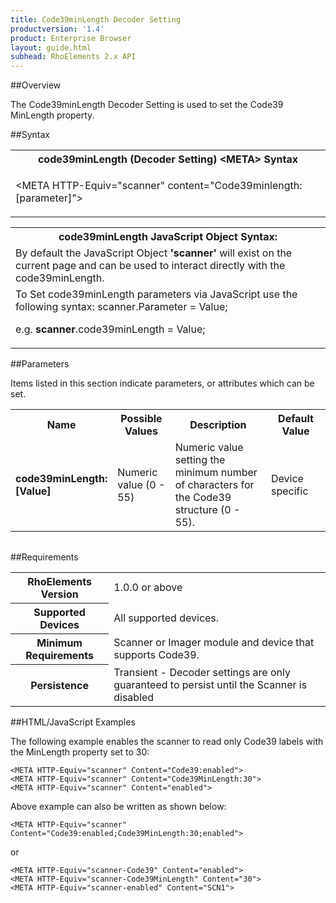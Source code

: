 ```yaml
---
title: Code39minLength Decoder Setting
productversion: '1.4'
product: Enterprise Browser
layout: guide.html
subhead: RhoElements 2.x API
---
```


##Overview

The Code39minLength Decoder Setting is used to set the Code39 MinLength property.

##Syntax

<table class="re-table"><tr><th class="tableHeading">code39minLength (Decoder Setting) &lt;META&gt; Syntax
</th></tr><tr><td class="clsSyntaxCells clsOddRow"><p>&lt;META HTTP-Equiv="scanner" content="Code39minlength:[parameter]"&gt;</p></td></tr></table>
<table class="re-table"><tr><th class="tableHeading">code39minLength JavaScript Object Syntax:</th></tr><tr><td class="clsSyntaxCells clsOddRow">
By default the JavaScript Object <b>'scanner'</b> will exist on the current page and can be used to interact directly with the code39minLength.
</td></tr><tr><td class="clsSyntaxCells clsEvenRow">
To Set code39minLength parameters via JavaScript use the following syntax: scanner.Parameter = Value;
<P />e.g. <b>scanner</b>.code39minLength = Value;
</td></tr></table>

##Parameters


Items listed in this section indicate parameters, or attributes which can be set.
<table class="re-table"><col width="20%" /><col width="20%" /><col width="38%" /><col width="22%" /><tr><th class="tableHeading">Name</th><th class="tableHeading">Possible Values</th><th class="tableHeading">Description</th><th class="tableHeading">Default Value</th></tr><tr><td class="clsSyntaxCells clsOddRow"><b>code39minLength:[Value]
</b></td><td class="clsSyntaxCells clsOddRow">Numeric value (0 - 55)</td><td class="clsSyntaxCells clsOddRow">Numeric value setting the minimum number of characters for the Code39 structure (0 - 55).</td><td class="clsSyntaxCells clsOddRow">Device specific</td></tr></table>
<table class="re-table"><col width="78%" /><col width="8%" /><col width="1%" /><col width="5%" /><col width="1%" /><col width="5%" /><col width="2%" /></table>





##Requirements

<table class="re-table"><tr><th class="tableHeading">RhoElements Version</th><td class="clsSyntaxCell clsEvenRow">1.0.0 or above
</td></tr><tr><th class="tableHeading">Supported Devices</th><td class="clsSyntaxCell clsOddRow">All supported devices.</td></tr><tr><th class="tableHeading">Minimum Requirements</th><td class="clsSyntaxCell clsOddRow">Scanner or Imager module and device that supports Code39.</td></tr><tr><th class="tableHeading">Persistence</th><td class="clsSyntaxCell clsEvenRow">Transient - Decoder settings are only guaranteed to persist until the Scanner is disabled</td></tr></table>


##HTML/JavaScript Examples

The following example enables the scanner to read only Code39 labels with the MinLength property set to 30:

	<META HTTP-Equiv="scanner" Content="Code39:enabled">
	<META HTTP-Equiv="scanner" Content="Code39MinLength:30">
	<META HTTP-Equiv="scanner" Content="enabled">
	
Above example can also be written as shown below:

	<META HTTP-Equiv="scanner" Content="Code39:enabled;Code39MinLength:30;enabled">
	
or

	<META HTTP-Equiv="scanner-Code39" Content="enabled">
	<META HTTP-Equiv="scanner-Code39MinLength" Content="30">
	<META HTTP-Equiv="scanner-enabled" Content="SCN1">
	





